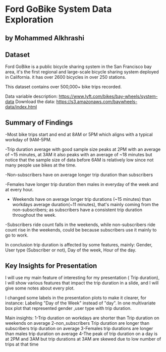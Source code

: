 # Ford GoBike System Data Exploration
## by Mohammed Alkhrashi


## Dataset

Ford GoBike is a public bicycle sharing system in the San Francisco bay area, it's the first regional and large-scale bicycle sharing system deployed in California. it has over 2600 bicycles in over 250 stations.

This dataset contains over 500,000+ bike trips recorded.

Data variable description: https://www.lyft.com/bikes/bay-wheels/system-data
Download the data: https://s3.amazonaws.com/baywheels-data/index.html


## Summary of Findings

-Most bike trips start and end at 8AM or 5PM which aligns with a typical workday of 9AM-5PM.

-Trip duration average with good sample size peaks at 2PM with an average of ~15 minutes, at 3AM it also peaks with an average of ~18 minutes but notice that the sample size of data before 6AM is relatively low since not many people use bikes at the time.

-Non-subscribers have on average longer trip duration than subscribers

-Females have longer trip duration then males in everyday of the week and at every hour.

- Weekends have on average longer trip durations (~15 minutes) than workdays average duration(~11 minutes), that's mainly coming from the non-subscribers; as subscribers have a consistent trip duration throughout the week.

-Subscribers ride count falls in the weekends, while non-subscribers ride count rise in the weekends, could be because subscribers use it mainly to go to work.

In conclusion trip duration is affected by some features, mainly: Gender, User type (Subscriber or not), Day of the week, Hour of the day.

## Key Insights for Presentation

I will use my main feature of interesting for my presentation ( Trip duration), I will show various features that impact the trip duration in a slide, and I will give some notes about every plot.

I changed some labels in the presentation plots to make it clearer, for instance: Labeling "Day of the Week" instead of "day".
In one multivariate box plot that represented gender ,user type with trip duration.

Main insights:
1-Trip duration on workdays are shorter than Trip duration on weekends on average
2-non_subscribers Trip duration are longer than subscribers trip duration on average
3-Females trip durations are longer than males trip duration on average
4-The peak of trip duration on a day is at 2PM and 3AM but trip durations at 3AM are skewed due to low number of trips at that time
